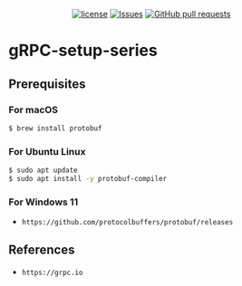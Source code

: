 <p align="center">
  <a href="https://github.com/mingyuchoo/gRPC-setup-series/blob/main/LICENSE"><img alt="license" src="https://img.shields.io/github/license/mingyuchoo/gRPC-setup-series"/></a>
  <a href="https://github.com/mingyuchoo/gRPC-setup-series/issues"><img alt="Issues" src="https://img.shields.io/github/issues/mingyuchoo/gRPC-setup-series?color=appveyor" /></a>
  <a href="https://github.com/mingyuchoo/gRPC-setup-series/pulls"><img alt="GitHub pull requests" src="https://img.shields.io/github/issues-pr/mingyuchoo/gRPC-setup-series?color=appveyor" /></a>
</p>

# gRPC-setup-series

## Prerequisites

### For macOS

```bash
$ brew install protobuf
```

### For Ubuntu Linux

```bash
$ sudo apt update
$ sudo apt install -y protobuf-compiler
```

### For Windows 11

- `https://github.com/protocolbuffers/protobuf/releases`

## References

- `https://grpc.io`

